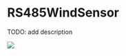 # RS485WindSensor

TODO: add description

![](https://github.com/maroprjs/Modbus/blob/main/extras/arduinoConnectionExample.png)